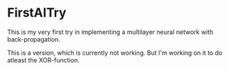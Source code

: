 # FirstAITry
This is my very first try in implementing a multilayer neural network with back-propagation.

This is a version, which is currently not working. But I'm working on it to do atleast the XOR-function. 
